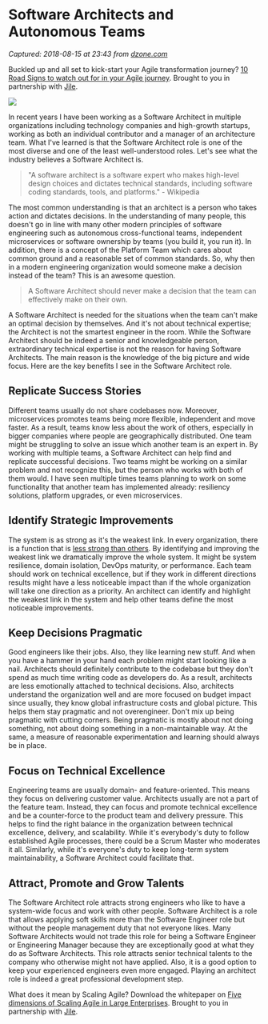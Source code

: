 # Software Architects and Autonomous Teams

_Captured: 2018-08-15 at 23:43 from [dzone.com](https://dzone.com/articles/software-architects-and-autonomous-teams?edition=385377&utm_source=Weekly%20Digest&utm_medium=email&utm_campaign=Weekly%20Digest%202018-08-15)_

Buckled up and all set to kick-start your Agile transformation journey? [10 Road Signs to watch out for in your Agile journey](https://dzone.com/go?i=300521&u=https%3A%2F%2Fbit.ly%2F2v4H9ua). Brought to you in partnership with [Jile](https://dzone.com/go?i=300521&u=https%3A%2F%2Fbit.ly%2F2ACAooH).

![](https://cdn-images-1.medium.com/max/2000/0*dIggshgqkhFFSFMk.jpg)

In recent years I have been working as a Software Architect in multiple organizations including technology companies and high-growth startups, working as both an individual contributor and a manager of an architecture team. What I've learned is that the Software Architect role is one of the most diverse and one of the least well-understood roles. Let's see what the industry believes a Software Architect is.

> "A software architect is a software expert who makes high-level design choices and dictates technical standards, including software coding standards, tools, and platforms." - Wikipedia 

The most common understanding is that an architect is a person who takes action and dictates decisions. In the understanding of many people, this doesn't go in line with many other modern principles of software engineering such as autonomous cross-functional teams, independent microservices or software ownership by teams (you build it, you run it). In addition, there is a concept of the Platform Team which cares about common ground and a reasonable set of common standards. So, why then in a modern engineering organization would someone make a decision instead of the team? This is an awesome question.

> A Software Architect should never make a decision that the team can effectively make on their own. 

A Software Architect is needed for the situations when the team can't make an optimal decision by themselves. And it's not about technical expertise; the Architect is not the smartest engineer in the room. While the Software Architect should be indeed a senior and knowledgeable person, extraordinary technical expertise is not the reason for having Software Architects. The main reason is the knowledge of the big picture and wide focus. Here are the key benefits I see in the Software Architect role.

## Replicate Success Stories

Different teams usually do not share codebases now. Moreover, microservices promotes teams being more flexible, independent and move faster. As a result, teams know less about the work of others, especially in bigger companies where people are geographically distributed. One team might be struggling to solve an issue which another team is an expert in. By working with multiple teams, a Software Architect can help find and replicate successful decisions. Two teams might be working on a similar problem and not recognize this, but the person who works with both of them would. I have seen multiple times teams planning to work on some functionality that another team has implemented already: resiliency solutions, platform upgrades, or even microservices.

## Identify Strategic Improvements

The system is as strong as it's the weakest link. In every organization, there is a function that is [less strong than others](https://en.wikipedia.org/wiki/Theory_of_constraints). By identifying and improving the weakest link we dramatically improve the whole system. It might be system resilience, domain isolation, DevOps maturity, or performance. Each team should work on technical excellence, but if they work in different directions results might have a less noticeable impact than if the whole organization will take one direction as a priority. An architect can identify and highlight the weakest link in the system and help other teams define the most noticeable improvements.

## Keep Decisions Pragmatic

Good engineers like their jobs. Also, they like learning new stuff. And when you have a hammer in your hand each problem might start looking like a nail. Architects should definitely contribute to the codebase but they don't spend as much time writing code as developers do. As a result, architects are less emotionally attached to technical decisions. Also, architects understand the organization well and are more focused on budget impact since usually, they know global infrastructure costs and global picture. This helps them stay pragmatic and not overengineer. Don't mix up being pragmatic with cutting corners. Being pragmatic is mostly about not doing something, not about doing something in a non-maintainable way. At the same, a measure of reasonable experimentation and learning should always be in place.

## Focus on Technical Excellence

Engineering teams are usually domain- and feature-oriented. This means they focus on delivering customer value. Architects usually are not a part of the feature team. Instead, they can focus and promote technical excellence and be a counter-force to the product team and delivery pressure. This helps to find the right balance in the organization between technical excellence, delivery, and scalability. While it's everybody's duty to follow established Agile processes, there could be a Scrum Master who moderates it all. Similarly, while it's everyone's duty to keep long-term system maintainability, a Software Architect could facilitate that.

## Attract, Promote and Grow Talents

The Software Architect role attracts strong engineers who like to have a system-wide focus and work with other people. Software Architect is a role that allows applying soft skills more than the Software Engineer role but without the people management duty that not everyone likes. Many Software Architects would not trade this role for being a Software Engineer or Engineering Manager because they are exceptionally good at what they do as Software Architects. This role attracts senior technical talents to the company who otherwise might not have applied. Also, it is a good option to keep your experienced engineers even more engaged. Playing an architect role is indeed a great professional development step.

What does it mean by Scaling Agile? Download the whitepaper on [Five dimensions of Scaling Agile in Large Enterprises](https://dzone.com/go?i=300522&u=https%3A%2F%2Fbit.ly%2F2NZrB1F). Brought to you in partnership with [Jile](https://dzone.com/go?i=300522&u=https%3A%2F%2Fbit.ly%2F2M6e8Vt).
